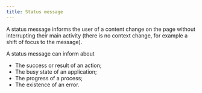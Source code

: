 ```yaml
---
title: Status message
---
```


A status message informs the user of a content change on the page without interrupting their main activity (there is no context change, for example a shift of focus to the message).

A status message can inform about

- The success or result of an action;
- The busy state of an application;
- The progress of a process;
- The existence of an error.
